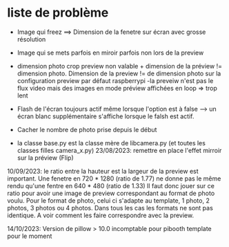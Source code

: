 # liste de problème
- Image qui freez ==> Dimension de la fenetre sur écran avec grosse résolution
- Image qui se mets parfois en miroir parfois non lors de la preview
- dimension photo crop preview non valable + dimension de la préview != dimension photo. Dimension de la preview != de dimension photo sur la configuration preview par défaut raspberrypi
-la preveiw n'est pas le flux video mais des images en mode préview affichées en loop => trop lent
- Flash de l'écran toujours actif même lorsque l'option est à false --> un écran blanc supplémentaire s'affiche lorsque le falsh est actif. 
- Cacher le nombre de photo prise depuis le début

- la classe base.py est la classe mère de libcamera.py (et toutes les classes filles camera_x.py)
23/08/2023: remettre en place l'effet mirroir sur la préview (Flip)


10/09/2023: le ratio entre la hauteur est la largeur de la preview est important. 
Une fenetre en 720 * 1280 (ratio de 1.77) ne donne pas le même rendu qu'une fentre en 640 * 480 (ratio de 1.33)
Il faut donc jouer sur ce ratio pour avoir une image de preview correspondant au format de photo voulu.
Pour le format de photo, celui ci s'adapte au template, 1 photo, 2 photos, 3 photos ou 4 photos.
Dans tous les cas les formats ne sont pas identique. A voir comment les faire correspondre avec la preview. 

14/10/2023: Version de pillow > 10.0 incomptable pour pibooth template pour le moment 